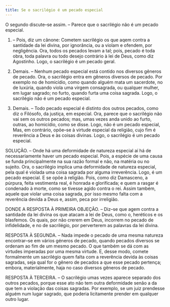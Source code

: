 ```yaml
---
title: Se o sacrilégio é um pecado especial
---
```


O segundo discute–se assim. – Parece que o sacrilégio não é um pecado especial.  

1. – Pois, diz um cânone: Cometem sacrilégio os que aqem contra a santidade da lei divina, por ignorância, ou a violam e ofendem, por negligência. Ora, todos os pecados levam a tal; pois, pecado é toda obra, toda palavra ou todo desejo contrário à lei de Deus, como diz Agostinho. Logo, o sacrilégio é um pecado geral.  

2. Demais. – Nenhum pecado especial está contido nos diversos gêneros de pecado. Ora, o sacrilégio entra em gêneros diversos de pecado. Por exemplo no de homicídio, como quando alguém mata um sacerdote, no de luxúria, quando viola uma virgem consagrada, ou qualquer mulher, em lugar sagrado; no furto, quando furta uma coisa sagrada. Logo, o sacrilégio não é um pecado especial.  

3. Demais. – Todo pecado especial é distinto dos outros pecados, como diz o Filósofo, da justiça, em especial. Ora, parece que o sacrilégio não vai sem os outros pecados; mas, umas vezes anda unido ao furto, outras, ao homicídio, como se disse. Logo, não é um pecado especial,  Mas, em contrário, opõe–se à virtude especial da religião, cujo fim é reverência a Deus e às coisas divinas. Logo, o sacrilégio é um pecado especial.  

SOLUÇÃO. – Onde há uma deformidade de natureza especial aí há de necessariamente haver um pecado especial. Pois, a espécie de uma causa se funda principalmente na sua razão formal e não, na matéria ou no sujeito. Ora, o sacrilégio implica uma deformidade de natureza especial, pela qual é violada uma coisa sagrada por alguma irreverência. Logo, é um pecado especial. E se opõe à religião. Pois, como diz Damasceno, a púrpura, feita vestimenta real, é honrada e glorificada; e quem a rasgar é condenado à morte, como se tivesse agido contra o rei. Assim também, aquele que violar uma coisa sagrada, por isso mesmo falta com a reverência devida a Deus e, assim, peca por irreligião.  

DONDE A RESPOSTA À PRIMEIRA OBJEÇÃO. – Diz–se que agem contra a santidade da lei divina os que atacam a lei de Deus, como o, heréticos e os blasfemos. Os quais, por não crerem em Deus, incorrem no pecado de infidelidade, e no de sacrilégio, por perverterem as palavras da lei divina.  

RESPOSTA À SEGUNDA. – Nada impede o pecado de uma mesma natureza encontrar–se em vários géneros de pecado, quando pecados diversos se ordenam ao fim de um mesmo pecado. O que também se dá com as virtudes imperadas por uma mesma virtude. E, desse modo, comete formalmente um sacrilégio quem falta com a reverência devida às coisas sagradas, seja qual for o gênero de pecados a que esse pecado pertença; embora, materialmente, haja no caso diversos gêneros de pecado.  

RESPOSTA À TERCEIRA. – O sacrilégio umas vezes aparece separado dos outros pecados, porque esse ato não tem outra deformidade senão a da que tem a violação das coisas sagradas. Por exemplo, se um juiz prendesse alguém num lugar sagrado, que poderia licitamente prender em qualquer outro lugar.